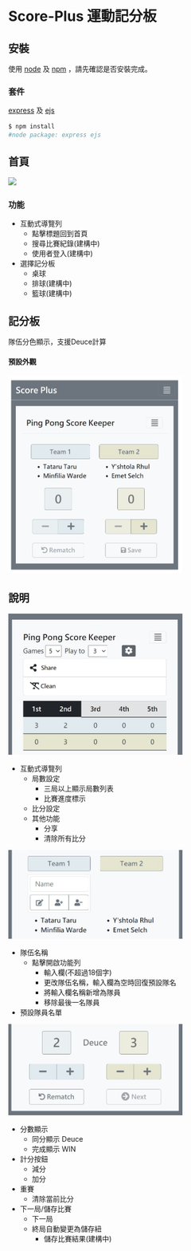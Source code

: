 # Score-Plus 運動記分板

## 安裝
使用 [node](http://nodejs.org) 及 [npm](https://npmjs.com) ，請先確認是否安裝完成。

### 套件
[express](https://expressjs.com/) 及 [ejs](https://ejs.co/)
```sh
$ npm install
#node package: express ejs
```

## 首頁
<img src="https://user-images.githubusercontent.com/44441792/133604601-7b05df9e-d0be-4f77-a60f-31e0b6b0433b.jpg" width="350">

### 功能
* 互動式導覽列
  * 點擊標題回到首頁
  * 搜尋比賽紀錄(建構中)
  * 使用者登入(建構中)
* 選擇記分板
  * 桌球
  * 排球(建構中)
  * 籃球(建構中)

## 記分板
隊伍分色顯示，支援Deuce計算</p>
#### 預設外觀
<img src="https://github.com/chung-chin/Score-Plus/blob/main/plots/fullsec.jpg" width="350"></p>

## 說明
<img src="https://github.com/chung-chin/Score-Plus/blob/main/plots/sec1.jpg" width="350"></p>
* 互動式導覽列
  * 局數設定
    * 三局以上顯示局數列表
    * 比賽進度標示
  * 比分設定
  * 其他功能
    * 分享
    * 清除所有比分

<img src="https://github.com/chung-chin/Score-Plus/blob/main/plots/sec2.jpg" width="350"></p>
* 隊伍名稱
  * 點擊開啟功能列
    * 輸入欄(不超過18個字)
    * 更改隊伍名稱，輸入欄為空時回復預設隊名
    * 將輸入欄名稱新增為隊員
    * 移除最後一名隊員
* 預設隊員名單

<img src="https://github.com/chung-chin/Score-Plus/blob/main/plots/sec3.jpg" width="350"></p>
* 分數顯示
  * 同分顯示 Deuce
  * 完成顯示 WIN
* 計分按鈕
  * 減分
  * 加分
* 重賽
  * 清除當前比分
* 下一局/儲存比賽
  * 下一局
  * 終局自動變更為儲存紐
    * 儲存比賽結果(建構中)
